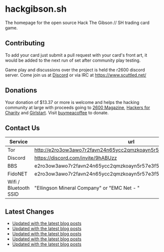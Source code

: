 # hackgibson.sh
The homepage for the open source Hack The Gibson // SH trading card game.


## Contributing

To add your card just submit a pull request with your card's front art, it would be added to the next run of set after community play testing.

Game play and discussions over the project is held the r2600 discord server. Come join us at [Discord](https://discord.com/invite/9hABUzz) or via IRC at https://www.scuttled.net/


## Donations

Your donation of $13.37 or more is welcome and helps the hacking community at large with proceeds going to [2600 Magazine](https://2600.com/), [Hackers for Charity](https://hackersforcharity.org) and [Girlstart](https://girlstart.org).  Visit [buymeacoffee](https://www.buymeacoffee.com/hackgibson.sh) to donate.


## Contact Us

Service | url
-|-
Tor | http://e2ro3ow3awo7r2favn24n65ycc2qmzkoayn5r57e3f56nvjwdcgg32ad.onion
Discord | https://discord.com/invite/9hABUzz
BBS | e2ro3ow3awo7r2favn24n65ycc2qmzkoayn5r57e3f56nvjwdcgg32ad.onion:23
FidoNET | e2ro3ow3awo7r2favn24n65ycc2qmzkoayn5r57e3f56nvjwdcgg32ad.onion:24554
Wifi / Bluetooth SSID | "Ellingson Mineral Company" or "EMC Net - <fidonet address>"

## Latest Changes
<!-- BLOG-POST-LIST:START -->
- [Updated with the latest blog posts](https://github.com/DFW2600/hackgibson.sh/commit/208a2d1e5d720d075ce624a2439bc14713f1ea0e)
- [Updated with the latest blog posts](https://github.com/DFW2600/hackgibson.sh/commit/89ccad68305ec6b7487cd69b15bfec502376e7d4)
- [Updated with the latest blog posts](https://github.com/DFW2600/hackgibson.sh/commit/cb80886aec85caa8c625c2f90d57ce9f6fb5636e)
- [Updated with the latest blog posts](https://github.com/DFW2600/hackgibson.sh/commit/640fb6477c9637243009b949e8ae5877c51f4817)
- [Updated with the latest blog posts](https://github.com/DFW2600/hackgibson.sh/commit/65c1d38f6feb5db4f52d6dceb39c410d4ca89b1a)
<!-- BLOG-POST-LIST:END -->
